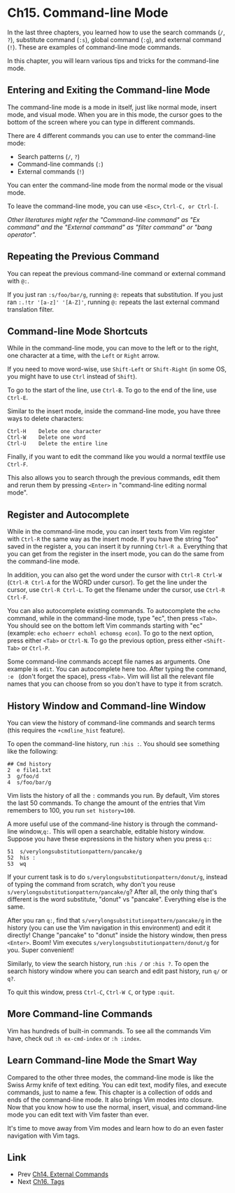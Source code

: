 # Ch15. Command-line Mode

In the last three chapters, you learned how to use the search commands (`/`, `?`), substitute command (`:s`), global command (`:g`), and external command (`!`). These are examples of command-line mode commands.

In this chapter, you will learn various tips and tricks for the command-line mode.

## Entering and Exiting the Command-line Mode

The command-line mode is a mode in itself, just like normal mode, insert mode, and visual mode. When you are in this mode, the cursor goes to the bottom of the screen where you can type in different commands.

There are 4 different commands you can use to enter the command-line mode:
- Search patterns (`/`, `?`)
- Command-line commands (`:`)
- External commands (`!`)

You can enter the command-line mode from the normal mode or the visual mode.

To leave the command-line mode, you can use `<Esc>`, `Ctrl-C, or Ctrl-[`.

*Other literatures might refer the "Command-line command" as "Ex command" and the "External command" as "filter command" or "bang operator".*

## Repeating the Previous Command

You can repeat the previous command-line command or external command with `@:`.

If you just ran `:s/foo/bar/g`, running `@:` repeats that substitution. If you just ran `:.!tr '[a-z]' '[A-Z]'`, running `@:` repeats the last external command translation filter.

## Command-line Mode Shortcuts

While in the command-line mode, you can move to the left or to the right, one character at a time, with the `Left` or `Right` arrow.

If you need to move word-wise, use `Shift-Left` or `Shift-Right` (in some OS, you might have to use `Ctrl` instead of `Shift`).

To go to the start of the line, use `Ctrl-B`. To go to the end of the line, use `Ctrl-E`.

Similar to the insert mode, inside the command-line mode, you have three ways to delete characters:

```
Ctrl-H    Delete one character
Ctrl-W    Delete one word
Ctrl-U    Delete the entire line
```
Finally, if you want to edit the command like you would a normal textfile use `Ctrl-F`.

This also allows you to search through the previous commands, edit them and rerun them by pressing `<Enter>` in "command-line editing normal mode".

## Register and Autocomplete

While in the command-line mode, you can insert texts from Vim register with `Ctrl-R` the same way as the insert mode. If you have the string "foo" saved in the register a, you can insert it by running `Ctrl-R a`. Everything that you can get from the register in the insert mode, you can do the same from the command-line mode.

In addition, you can also get the word under the cursor with `Ctrl-R Ctrl-W` (`Ctrl-R Ctrl-A` for the WORD under cursor). To get the line under the cursor, use `Ctrl-R Ctrl-L`. To get the filename under the cursor, use `Ctrl-R Ctrl-F`.

You can also autocomplete existing commands. To autocomplete the `echo` command, while in the command-line mode, type "ec", then press `<Tab>`. You should see on the bottom left Vim commands starting with "ec" (example: `echo echoerr echohl echomsg econ`). To go to the next option, press either `<Tab>` or `Ctrl-N`. To go the previous option, press either `<Shift-Tab>` or `Ctrl-P`.

Some command-line commands accept file names as arguments. One example is `edit`. You can autocomplete here too. After typing the command, `:e ` (don't forget the space), press `<Tab>`. Vim will list all the relevant file names that you can choose from so you don't have to type it from scratch.

## History Window and Command-line Window

You can view the history of command-line commands and search terms (this requires the `+cmdline_hist` feature).

To open the command-line history, run `:his :`. You should see something like the following:

```
## Cmd history
2  e file1.txt
3  g/foo/d
4  s/foo/bar/g
```

Vim lists the history of all the `:` commands you run. By default, Vim stores the last 50 commands. To change the amount of the entries that Vim remembers to 100, you run `set history=100`.

A more useful use of the command-line history is through the command-line window,`q:`. This will open a searchable, editable history window. Suppose you have these expressions in the history when you press `q:`:

```
51  s/verylongsubstitutionpattern/pancake/g
52  his :
53  wq
```

If your current task is to do `s/verylongsubstitutionpattern/donut/g`, instead of typing the command from scratch, why don't you reuse `s/verylongsubstitutionpattern/pancake/g`? After all, the only thing that's different is the word substitute, "donut" vs "pancake". Everything else is the same.

After you ran `q:`, find that `s/verylongsubstitutionpattern/pancake/g` in the history (you can use the Vim navigation in this environment) and edit it directly! Change "pancake" to "donut" inside the history window, then press `<Enter>`. Boom! Vim executes `s/verylongsubstitutionpattern/donut/g` for you. Super convenient!

Similarly, to view the search history, run `:his /` or `:his ?`. To open the search history window where you can search and edit past history, run `q/` or `q?`.

To quit this window, press `Ctrl-C`, `Ctrl-W C`, or type `:quit`.

## More Command-line Commands

Vim has hundreds of built-in commands. To see all the commands Vim have, check out `:h ex-cmd-index` or `:h :index`.

## Learn Command-line Mode the Smart Way

Compared to the other three modes, the command-line mode is like the Swiss Army knife of text editing. You can edit text, modify files, and execute commands, just to name a few. This chapter is a collection of odds and ends of the command-line mode. It also brings Vim modes into closure. Now that you know how to use the normal, insert, visual, and command-line mode you can edit text with Vim faster than ever.

It's time to move away from Vim modes and learn how to do an even faster navigation with Vim tags.

## Link
- Prev [Ch14. External Commands](./ch14_external_commands.md)
- Next [Ch16. Tags](./ch16_tags.md)
